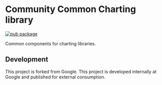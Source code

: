 # Community Common Charting library

[![pub package](https://img.shields.io/pub/v/community_charts_common.svg)](https://pub.dartlang.org/packages/community_charts_common)

Common components for charting libraries.

## Development

This project is forked from Google. This project is developed internally at Google and published for external
consumption.
